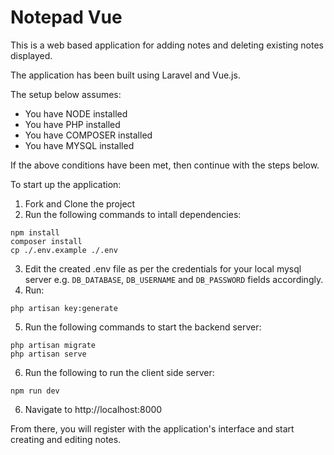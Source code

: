 # Notepad Vue

This is a web based application for adding notes and deleting existing notes displayed.

The application has been built using Laravel and Vue.js.

The setup below assumes:
<ul>
    <li>You have NODE installed</li>
    <li>You have PHP installed</li>    
    <li>You have COMPOSER installed</li>
    <li>You have MYSQL installed</li>
    <!-- <li>You have created a database in mysql called 
    <span style="color: gold;">notepad_vue</span>
     installed</li> -->
</ul>

If the above conditions have been met, then continue with the steps below.

To start up the application:

1. Fork and Clone the project</li>
2. Run the following commands to intall dependencies:
```
npm install
composer install
cp ./.env.example ./.env
```
3. Edit the created .env file as per the credentials for your local mysql server
e.g. `DB_DATABASE`, `DB_USERNAME` and `DB_PASSWORD` fields accordingly.
4. Run:
```
php artisan key:generate
```

5. Run the following commands to start the backend server:
```
php artisan migrate
php artisan serve
```
6. Run the following to run the client side server:
```
npm run dev
```
6. Navigate to http://localhost:8000

From there, you will register with the application's interface and start creating and editing notes.
